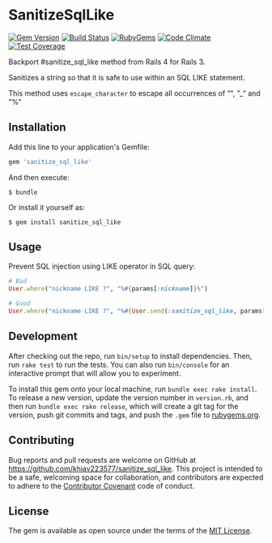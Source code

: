# SanitizeSqlLike

[![Gem Version](https://img.shields.io/gem/v/sanitize_sql_like.svg?style=flat)](https://rubygems.org/gems/sanitize_sql_like)
[![Build Status](https://travis-ci.org/khiav223577/sanitize_sql_like.svg?branch=master)](https://travis-ci.org/khiav223577/sanitize_sql_like)
[![RubyGems](http://img.shields.io/gem/dt/sanitize_sql_like.svg?style=flat)](https://rubygems.org/gems/sanitize_sql_like)
[![Code Climate](https://codeclimate.com/github/khiav223577/sanitize_sql_like/badges/gpa.svg)](https://codeclimate.com/github/khiav223577/sanitize_sql_like)
[![Test Coverage](https://codeclimate.com/github/khiav223577/sanitize_sql_like/badges/coverage.svg)](https://codeclimate.com/github/khiav223577/sanitize_sql_like/coverage)

Backport #sanitize_sql_like method from Rails 4 for Rails 3.

Sanitizes a string so that it is safe to use within an SQL LIKE statement. 

This method uses `escape_character` to escape all occurrences of “", ”_“ and ”%“

## Installation

Add this line to your application's Gemfile:

```ruby
gem 'sanitize_sql_like'
```

And then execute:

    $ bundle

Or install it yourself as:

    $ gem install sanitize_sql_like

## Usage

Prevent SQL injection using LIKE operator in SQL query:
```rb
# Bad
User.where("nickname LIKE ?", "%#{params[:nickname]}%")

# Good
User.where("nickname LIKE ?", "%#{User.send(:sanitize_sql_like, params[:nickname])}%")
```




## Development

After checking out the repo, run `bin/setup` to install dependencies. Then, run `rake test` to run the tests. You can also run `bin/console` for an interactive prompt that will allow you to experiment.

To install this gem onto your local machine, run `bundle exec rake install`. To release a new version, update the version number in `version.rb`, and then run `bundle exec rake release`, which will create a git tag for the version, push git commits and tags, and push the `.gem` file to [rubygems.org](https://rubygems.org).

## Contributing

Bug reports and pull requests are welcome on GitHub at https://github.com/khiav223577/sanitize_sql_like. This project is intended to be a safe, welcoming space for collaboration, and contributors are expected to adhere to the [Contributor Covenant](http://contributor-covenant.org) code of conduct.


## License

The gem is available as open source under the terms of the [MIT License](http://opensource.org/licenses/MIT).


